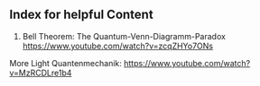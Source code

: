 ## Index for helpful Content

1. Bell Theorem: The Quantum-Venn-Diagramm-Paradox
https://www.youtube.com/watch?v=zcqZHYo7ONs

More Light Quantenmechanik:
https://www.youtube.com/watch?v=MzRCDLre1b4
